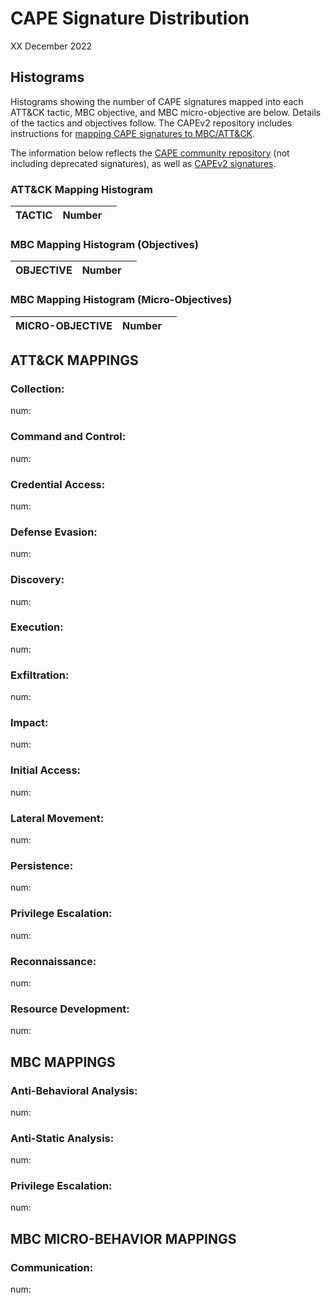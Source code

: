 # CAPE Signature Distribution #
XX December 2022

## Histograms ##
Histograms showing the number of CAPE signatures mapped into each ATT&CK tactic, MBC objective, and MBC micro-objective are below. Details of the tactics and objectives follow. The CAPEv2 repository includes instructions for [mapping CAPE signatures to MBC/ATT&CK](https://github.com/kevoreilly/CAPEv2/blob/master/docs/book/src/customization/signatures.rst).

The information below reflects the [CAPE community repository](https://github.com/kevoreilly/community/tree/master/modules/signatures) (not including deprecated signatures), as well as [CAPEv2 signatures](https://github.com/kevoreilly/CAPEv2/blob/master/modules/signatures/CAPE.py).

### ATT&CK Mapping Histogram ###

| **TACTIC** | **Number**  |  |
|-----|-----|-----|



### MBC Mapping Histogram (Objectives) ###

| **OBJECTIVE** | **Number** |  |
|-----|-----|-----|


### MBC Mapping Histogram (Micro-Objectives) ###

| **MICRO-OBJECTIVE** | **Number**  |  |
|-----|-----|-----|



## ATT&CK MAPPINGS ##

### Collection: ###
  num: 

  
### Command and Control: ###
  num: 
  
  
### Credential Access: ###
  num: 

  
### Defense Evasion: ###
  num: 

  
### Discovery: ###
  num: 
   
  
### Execution: ###
  num: 
  
  
### Exfiltration: ###
  num: 
  
  
### Impact: ###
  num: 
   
  
### Initial Access: ###
  num: 
  
  
### Lateral Movement: ###
  num: 
  
  
### Persistence: ###
  num: 
   
  
### Privilege Escalation: ###
  num: 
   
  
### Reconnaissance: ###
  num: 
  
  
### Resource Development: ###
  num: 
  

## MBC MAPPINGS ##

### Anti-Behavioral Analysis: ###
  num: 
   
  
### Anti-Static Analysis: ###
  num: 
   

### Privilege Escalation: ###
  num: 


## MBC MICRO-BEHAVIOR MAPPINGS ##

### Communication: ###
  num: 

